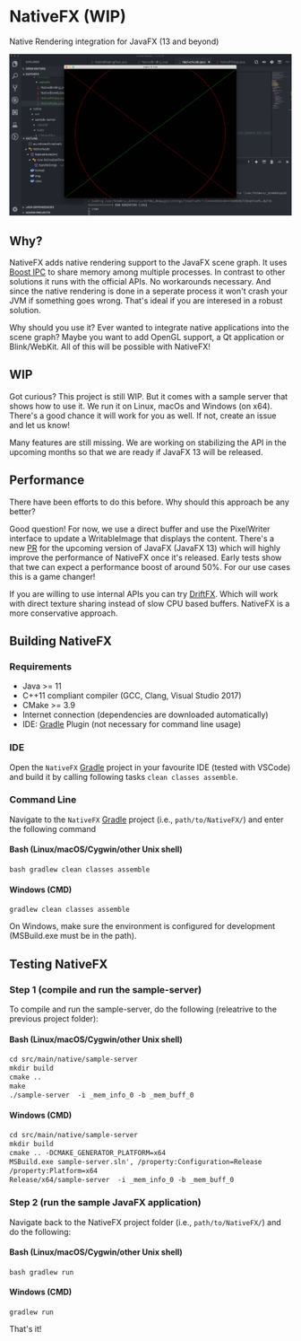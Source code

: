 # NativeFX (WIP)
Native Rendering integration for JavaFX (13 and beyond)

<img src="resources/img/screenshot-macos.jpg">

## Why?
NativeFX adds native rendering support to the JavaFX scene graph. It uses [Boost IPC](https://www.boost.org/doc/libs/1_63_0/doc/html/interprocess.html) to share memory among multiple processes. In contrast to other solutions it runs with the official APIs. No workarounds necessary. And since the native rendering is done in a seperate process it won't crash your JVM if something goes wrong. That's ideal if you are interesed in a robust solution.

Why should you use it? Ever wanted to integrate native applications into the scene graph? Maybe you want to add OpenGL support, a Qt application or Blink/WebKit. All of this will be possible with NativeFX!

## WIP

Got curious? This project is still WIP. But it comes with a sample server that shows how to use it. We run it on Linux, macOs and Windows (on x64). There's a good chance it will work for you as well. If not, create an issue and let us know!

Many features are still missing. We are working on stabilizing the API in the upcoming months so that we are ready if JavaFX 13 will be released.

## Performance

There have been efforts to do this before. Why should this approach be any better? 

Good question! For now, we use a direct buffer and use the PixelWriter interface to update a WritableImage that displays the content. There's a new [PR](https://github.com/javafxports/openjdk-jfx/pull/472) for the upcoming version of JavaFX (JavaFX 13) which will highly improve the performance of NativeFX once it's released. Early tests show that twe can expect a performance boost of around 50%. For our use cases this is a game changer!

If you are willing to use internal APIs you can try [DriftFX](https://github.com/eclipse-efx/efxclipse-drift). Which will work with direct texture sharing instead of slow CPU based buffers. NativeFX is a more conservative approach.


## Building NativeFX

### Requirements

- Java >= 11
- C++11 compliant compiler (GCC, Clang, Visual Studio 2017)
- CMake >= 3.9
- Internet connection (dependencies are downloaded automatically)
- IDE: [Gradle](http://www.gradle.org/) Plugin (not necessary for command line usage)

### IDE

Open the `NativeFX` [Gradle](http://www.gradle.org/) project in your favourite IDE (tested with VSCode) and build it
by calling following tasks `clean classes assemble`.

### Command Line

Navigate to the `NativeFX` [Gradle](http://www.gradle.org/) project (i.e., `path/to/NativeFX/`) and enter the following command

#### Bash (Linux/macOS/Cygwin/other Unix shell)

    bash gradlew clean classes assemble
    
#### Windows (CMD)

    gradlew clean classes assemble

On Windows, make sure the environment is configured for development (MSBuild.exe must be in the path).

## Testing NativeFX

### Step 1 (compile and run the sample-server)

To compile and run the sample-server, do the following (releatrive to the previous project folder):

#### Bash (Linux/macOS/Cygwin/other Unix shell)

    cd src/main/native/sample-server
    mkdir build
    cmake ..
    make
    ./sample-server  -i _mem_info_0 -b _mem_buff_0
    
#### Windows (CMD)

    cd src/main/native/sample-server
    mkdir build
    cmake .. -DCMAKE_GENERATOR_PLATFORM=x64
    MSBuild.exe sample-server.sln', /property:Configuration=Release /property:Platform=x64
    Release/x64/sample-server  -i _mem_info_0 -b _mem_buff_0

### Step 2 (run the sample JavaFX application)

Navigate back to the NativeFX project folder (i.e., `path/to/NativeFX/`) and do the following:


#### Bash (Linux/macOS/Cygwin/other Unix shell)

    bash gradlew run
    
#### Windows (CMD)

    gradlew run
    
That's it!    

